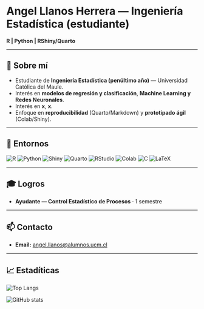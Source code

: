 # Angel Llanos Herrera — Ingeniería Estadística (estudiante)

**R | Python | RShiny/Quarto**

---

## 👋 Sobre mí

- Estudiante de **Ingeniería Estadística (penúltimo año)** — Universidad Católica del Maule.  
- Interés en **modelos de regresión y clasificación**, **Machine Learning y Redes Neuronales**.
- Interés en **x**, **x**. 
- Enfoque en **reproducibilidad** (Quarto/Markdown) y **prototipado ágil** (Colab/Shiny).

---

## 🧰 Entornos

![R](https://img.shields.io/badge/R-276DC3?logo=r&logoColor=white)
![Python](https://img.shields.io/badge/Python-3776AB?logo=python&logoColor=white)
![Shiny](https://img.shields.io/badge/Shiny-000000?logo=r&logoColor=white)
![Quarto](https://img.shields.io/badge/Quarto-2D2D2D?logo=quarto&logoColor=white)
![RStudio](https://img.shields.io/badge/RStudio-75AADB?logo=rstudio&logoColor=white)
![Colab](https://img.shields.io/badge/Colab-F9AB00?logo=googlecolab&logoColor=black)
![C](https://img.shields.io/badge/C-A8B9CC?logo=c&logoColor=black)
![LaTeX](https://img.shields.io/badge/LaTeX-008080?logo=latex&logoColor=white)

---

## 🎓 Logros

- **Ayudante — Control Estadístico de Procesos** · 1 semestre

---

## 📫 Contacto

- **Email:** angel.llanos@alumnos.ucm.cl

---

## 📈 Estadíticas

![Top Langs](https://github-readme-stats.vercel.app/api/top-langs/?username=AngelTLH&layout=compact&langs_count=6&hide=jupyter%20notebook,html,css&theme=tokyonight&cache_seconds=21600&v=2 "Lenguajes más usados")

![GitHub stats](https://github-readme-stats.vercel.app/api?username=AngelTLH&show_icons=true&theme=tokyonight&include_all_commits=true&count_private=true&cache_seconds=21600&v=2 "Estadísticas generales")
